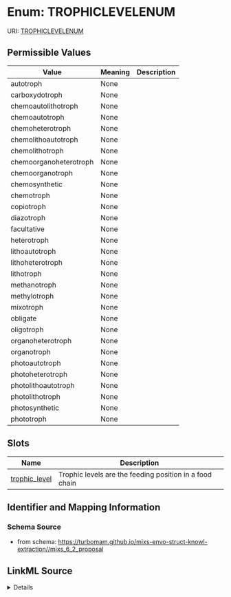 # Enum: TROPHICLEVELENUM



URI: [TROPHICLEVELENUM](TROPHICLEVELENUM)

## Permissible Values

| Value | Meaning | Description |
| --- | --- | --- |
| autotroph | None |  |
| carboxydotroph | None |  |
| chemoautolithotroph | None |  |
| chemoautotroph | None |  |
| chemoheterotroph | None |  |
| chemolithoautotroph | None |  |
| chemolithotroph | None |  |
| chemoorganoheterotroph | None |  |
| chemoorganotroph | None |  |
| chemosynthetic | None |  |
| chemotroph | None |  |
| copiotroph | None |  |
| diazotroph | None |  |
| facultative | None |  |
| heterotroph | None |  |
| lithoautotroph | None |  |
| lithoheterotroph | None |  |
| lithotroph | None |  |
| methanotroph | None |  |
| methylotroph | None |  |
| mixotroph | None |  |
| obligate | None |  |
| oligotroph | None |  |
| organoheterotroph | None |  |
| organotroph | None |  |
| photoautotroph | None |  |
| photoheterotroph | None |  |
| photolithoautotroph | None |  |
| photolithotroph | None |  |
| photosynthetic | None |  |
| phototroph | None |  |




## Slots

| Name | Description |
| ---  | --- |
| [trophic_level](trophic_level.md) | Trophic levels are the feeding position in a food chain |






## Identifier and Mapping Information







### Schema Source


* from schema: https://turbomam.github.io/mixs-envo-struct-knowl-extraction//mixs_6_2_proposal




## LinkML Source

<details>
```yaml
name: TROPHIC_LEVEL_ENUM
from_schema: https://turbomam.github.io/mixs-envo-struct-knowl-extraction//mixs_6_2_proposal
rank: 1000
permissible_values:
  autotroph:
    text: autotroph
  carboxydotroph:
    text: carboxydotroph
  chemoautolithotroph:
    text: chemoautolithotroph
  chemoautotroph:
    text: chemoautotroph
  chemoheterotroph:
    text: chemoheterotroph
  chemolithoautotroph:
    text: chemolithoautotroph
  chemolithotroph:
    text: chemolithotroph
  chemoorganoheterotroph:
    text: chemoorganoheterotroph
  chemoorganotroph:
    text: chemoorganotroph
  chemosynthetic:
    text: chemosynthetic
  chemotroph:
    text: chemotroph
  copiotroph:
    text: copiotroph
  diazotroph:
    text: diazotroph
  facultative:
    text: facultative
  heterotroph:
    text: heterotroph
  lithoautotroph:
    text: lithoautotroph
  lithoheterotroph:
    text: lithoheterotroph
  lithotroph:
    text: lithotroph
  methanotroph:
    text: methanotroph
  methylotroph:
    text: methylotroph
  mixotroph:
    text: mixotroph
  obligate:
    text: obligate
  oligotroph:
    text: oligotroph
  organoheterotroph:
    text: organoheterotroph
  organotroph:
    text: organotroph
  photoautotroph:
    text: photoautotroph
  photoheterotroph:
    text: photoheterotroph
  photolithoautotroph:
    text: photolithoautotroph
  photolithotroph:
    text: photolithotroph
  photosynthetic:
    text: photosynthetic
  phototroph:
    text: phototroph

```
</details>
